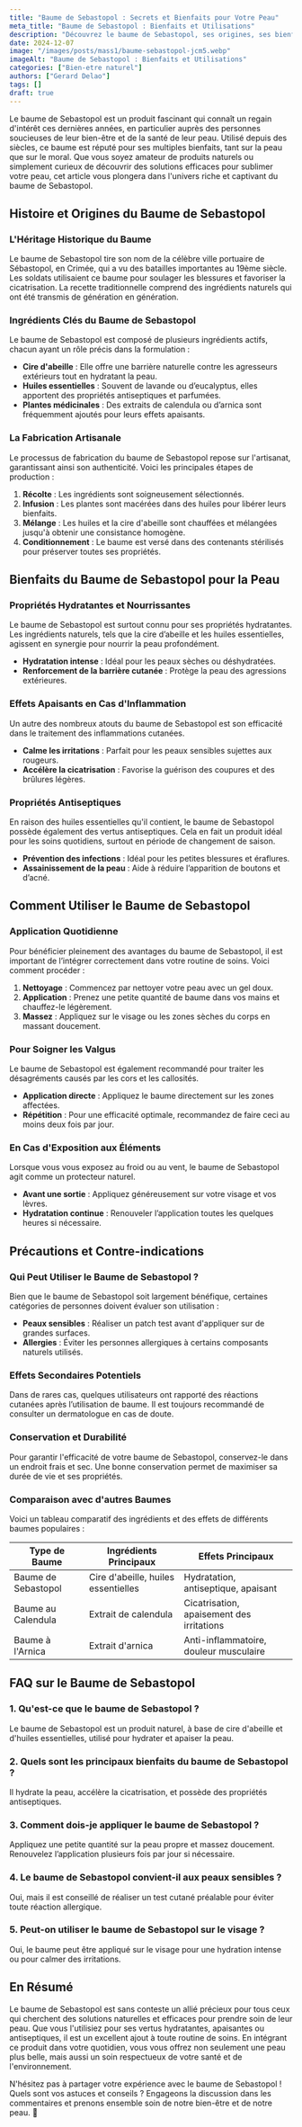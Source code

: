 ```yaml
---
title: "Baume de Sebastopol : Secrets et Bienfaits pour Votre Peau"
meta_title: "Baume de Sebastopol : Bienfaits et Utilisations"
description: "Découvrez le baume de Sebastopol, ses origines, ses bienfaits pour la peau et comment l'intégrer dans votre routine de soin."
date: 2024-12-07
image: "/images/posts/mass1/baume-sebastopol-jcm5.webp"
imageAlt: "Baume de Sebastopol : Bienfaits et Utilisations"
categories: ["Bien-etre naturel"]
authors: ["Gerard Delao"]
tags: []
draft: true
---
```


Le baume de Sebastopol est un produit fascinant qui connaît un regain d'intérêt ces dernières années, en particulier auprès des personnes soucieuses de leur bien-être et de la santé de leur peau. Utilisé depuis des siècles, ce baume est réputé pour ses multiples bienfaits, tant sur la peau que sur le moral. Que vous soyez amateur de produits naturels ou simplement curieux de découvrir des solutions efficaces pour sublimer votre peau, cet article vous plongera dans l'univers riche et captivant du baume de Sebastopol. 

## Histoire et Origines du Baume de Sebastopol

### L'Héritage Historique du Baume

Le baume de Sebastopol tire son nom de la célèbre ville portuaire de Sébastopol, en Crimée, qui a vu des batailles importantes au 19ème siècle. Les soldats utilisaient ce baume pour soulager les blessures et favoriser la cicatrisation. La recette traditionnelle comprend des ingrédients naturels qui ont été transmis de génération en génération.

### Ingrédients Clés du Baume de Sebastopol

Le baume de Sebastopol est composé de plusieurs ingrédients actifs, chacun ayant un rôle précis dans la formulation :

- **Cire d'abeille** : Elle offre une barrière naturelle contre les agresseurs extérieurs tout en hydratant la peau.
- **Huiles essentielles** : Souvent de lavande ou d’eucalyptus, elles apportent des propriétés antiseptiques et parfumées.
- **Plantes médicinales** : Des extraits de calendula ou d’arnica sont fréquemment ajoutés pour leurs effets apaisants.

### La Fabrication Artisanale

Le processus de fabrication du baume de Sebastopol repose sur l'artisanat, garantissant ainsi son authenticité. Voici les principales étapes de production :

1. **Récolte** : Les ingrédients sont soigneusement sélectionnés.
2. **Infusion** : Les plantes sont macérées dans des huiles pour libérer leurs bienfaits.
3. **Mélange** : Les huiles et la cire d'abeille sont chauffées et mélangées jusqu'à obtenir une consistance homogène.
4. **Conditionnement** : Le baume est versé dans des contenants stérilisés pour préserver toutes ses propriétés.

## Bienfaits du Baume de Sebastopol pour la Peau

### Propriétés Hydratantes et Nourrissantes

Le baume de Sebastopol est surtout connu pour ses propriétés hydratantes. Les ingrédients naturels, tels que la cire d’abeille et les huiles essentielles, agissent en synergie pour nourrir la peau profondément. 

- **Hydratation intense** : Idéal pour les peaux sèches ou déshydratées.
- **Renforcement de la barrière cutanée** : Protège la peau des agressions extérieures.

### Effets Apaisants en Cas d'Inflammation

Un autre des nombreux atouts du baume de Sebastopol est son efficacité dans le traitement des inflammations cutanées.

- **Calme les irritations** : Parfait pour les peaux sensibles sujettes aux rougeurs.
- **Accélère la cicatrisation** : Favorise la guérison des coupures et des brûlures légères.

### Propriétés Antiseptiques

En raison des huiles essentielles qu'il contient, le baume de Sebastopol possède également des vertus antiseptiques. Cela en fait un produit idéal pour les soins quotidiens, surtout en période de changement de saison.

- **Prévention des infections** : Idéal pour les petites blessures et éraflures.
- **Assainissement de la peau** : Aide à réduire l’apparition de boutons et d’acné.

## Comment Utiliser le Baume de Sebastopol

### Application Quotidienne

Pour bénéficier pleinement des avantages du baume de Sebastopol, il est important de l’intégrer correctement dans votre routine de soins. Voici comment procéder :

1. **Nettoyage** : Commencez par nettoyer votre peau avec un gel doux.
2. **Application** : Prenez une petite quantité de baume dans vos mains et chauffez-le légèrement.
3. **Massez** : Appliquez sur le visage ou les zones sèches du corps en massant doucement.

### Pour Soigner les Valgus

Le baume de Sebastopol est également recommandé pour traiter les désagréments causés par les cors et les callosités. 

- **Application directe** : Appliquez le baume directement sur les zones affectées.
- **Répétition** : Pour une efficacité optimale, recommandez de faire ceci au moins deux fois par jour.

### En Cas d'Exposition aux Éléments

Lorsque vous vous exposez au froid ou au vent, le baume de Sebastopol agit comme un protecteur naturel.

- **Avant une sortie** : Appliquez généreusement sur votre visage et vos lèvres.
- **Hydratation continue** : Renouveler l’application toutes les quelques heures si nécessaire.

## Précautions et Contre-indications

### Qui Peut Utiliser le Baume de Sebastopol ?

Bien que le baume de Sebastopol soit largement bénéfique, certaines catégories de personnes doivent évaluer son utilisation :

- **Peaux sensibles** : Réaliser un patch test avant d'appliquer sur de grandes surfaces.
- **Allergies** : Éviter les personnes allergiques à certains composants naturels utilisés.

### Effets Secondaires Potentiels

Dans de rares cas, quelques utilisateurs ont rapporté des réactions cutanées après l’utilisation de baume. Il est toujours recommandé de consulter un dermatologue en cas de doute.

### Conservation et Durabilité 

Pour garantir l'efficacité de votre baume de Sebastopol, conservez-le dans un endroit frais et sec. Une bonne conservation permet de maximiser sa durée de vie et ses propriétés.

### Comparaison avec d'autres Baumes 

Voici un tableau comparatif des ingrédients et des effets de différents baumes populaires :

| Type de Baume               | Ingrédients Principaux       | Effets Principaux                       |
|-----------------------------|-----------------------------|----------------------------------------|
| Baume de Sebastopol         | Cire d'abeille, huiles essentielles | Hydratation, antiseptique, apaisant   |
| Baume au Calendula          | Extrait de calendula       | Cicatrisation, apaisement des irritations |
| Baume à l'Arnica            | Extrait d'arnica           | Anti-inflammatoire, douleur musculaire  |

## FAQ sur le Baume de Sebastopol

### 1. Qu'est-ce que le baume de Sebastopol ?
Le baume de Sebastopol est un produit naturel, à base de cire d'abeille et d'huiles essentielles, utilisé pour hydrater et apaiser la peau.

### 2. Quels sont les principaux bienfaits du baume de Sebastopol ? 
Il hydrate la peau, accélère la cicatrisation, et possède des propriétés antiseptiques.

### 3. Comment dois-je appliquer le baume de Sebastopol ?
Appliquez une petite quantité sur la peau propre et massez doucement. Renouvelez l’application plusieurs fois par jour si nécessaire.

### 4. Le baume de Sebastopol convient-il aux peaux sensibles ?
Oui, mais il est conseillé de réaliser un test cutané préalable pour éviter toute réaction allergique.

### 5. Peut-on utiliser le baume de Sebastopol sur le visage ?
Oui, le baume peut être appliqué sur le visage pour une hydration intense ou pour calmer des irritations.

## En Résumé

Le baume de Sebastopol est sans conteste un allié précieux pour tous ceux qui cherchent des solutions naturelles et efficaces pour prendre soin de leur peau. Que vous l'utilisiez pour ses vertus hydratantes, apaisantes ou antiseptiques, il est un excellent ajout à toute routine de soins. En intégrant ce produit dans votre quotidien, vous vous offrez non seulement une peau plus belle, mais aussi un soin respectueux de votre santé et de l'environnement.

N'hésitez pas à partager votre expérience avec le baume de Sebastopol ! Quels sont vos astuces et conseils ? Engageons la discussion dans les commentaires et prenons ensemble soin de notre bien-être et de notre peau. 🌿

